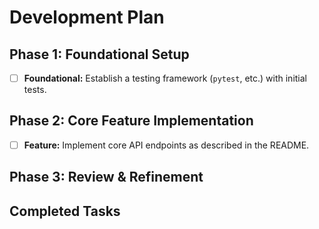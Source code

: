 # Development Plan

## Phase 1: Foundational Setup
- [ ] **Foundational:** Establish a testing framework (`pytest`, etc.) with initial tests.

## Phase 2: Core Feature Implementation
- [ ] **Feature:** Implement core API endpoints as described in the README.

## Phase 3: Review & Refinement


## Completed Tasks

